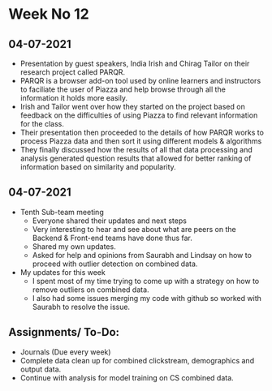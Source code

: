 # Week No 12
## 04-07-2021
- Presentation by guest speakers, India Irish and Chirag Tailor on their research project called PARQR. 
- PARQR is a browser add-on tool used by online learners and instructors to faciliate the user of Piazza and help browse through all the information it holds more easily.
- Irish and Tailor went over how they started on the project based on feedback on the difficulties of using Piazza to find relevant information for the class. 
- Their presentation then proceeded to the details of how PARQR works to process Piazza data and then sort it using different models & algorithms
- They finally discussed how the results of all that data processing and analysis generated question results that allowed for better ranking of information based on similarity and popularity. 

## 04-07-2021
- Tenth Sub-team meeting
  - Everyone shared their updates and next steps
  - Very interesting to hear and see about what are peers on the Backend & Front-end teams have done thus far. 
  - Shared my own updates.
  - Asked for help and opinions from Saurabh and Lindsay on how to proceed with outlier detection on combined data.
- My updates for this week
  - I spent most of my time trying to come up with a strategy on how to remove outliers on combined data. 
  - I also had some issues merging my code with github so worked with Saurabh to resolve the issue. 

## Assignments/ To-Do:
  - Journals (Due every week)
  - Complete data clean up for combined clickstream, demographics and output data.
  - Continue with analysis for model training on CS combined data.

